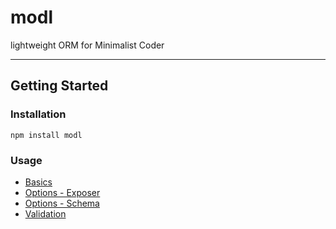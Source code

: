 # modl

lightweight ORM for Minimalist Coder

---

## Getting Started

### Installation

```console
npm install modl
```

### Usage

- [Basics](packages/modl/README.md)
- [Options - Exposer](packages/modl/README.md#options.exposer)
- [Options - Schema](packages/modl/README.md#options.schema)
- [Validation](packages/modl/README.md#validation)